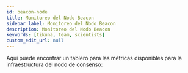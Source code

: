 ```yaml
---
id: beacon-node
title: Monitoreo del Nodo Beacon
sidebar_label: Monitoreo del Nodo Beacon
description: Monitoreo del Nodo Beacon
keywords: [tikuna, team, scientists]
custom_edit_url: null
---
```


Aquí puede encontrar un tablero para las métricas disponibles para la infraestructura del nodo de consenso:

<a href="https://dash.tikuna.io/public-dashboards/ca0ff8d66a7c49948a0d20339555bade?orgId=0">
<div className="buttonSpanishDashboard"></div>
</a>